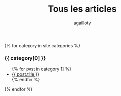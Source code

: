 ﻿---
ayout: page
permalink: "https://agailloty.github.io"
author: agailloty
menutitle: Site
title: Tous les articles
---
<body>
{% for category in site.categories %}
  <h3>{{ category[0] }}</h3>
  <ul>
    {% for post in category[1] %}
      <li><a href="{{ post.url/blog }}">{{ post.title }}</a></li>
    {% endfor %}
  </ul>
{% endfor %}
  </body>